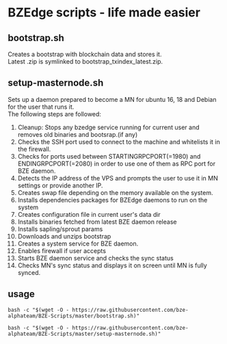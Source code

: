 # BZEdge scripts - life made easier

## bootstrap.sh
Creates a bootstrap with blockchain data and stores it.\
Latest .zip is symlinked to bootstrap_txindex_latest.zip.

## setup-masternode.sh
Sets up a daemon prepared to become a MN for ubuntu 16, 18 and Debian for the user that runs it.\
The following steps are followed: 
1. Cleanup: Stops any bzedge service running for current user and removes old binaries and bootsrap.(if any)
2. Checks the SSH port used to connect to the machine and whitelists it in the firewall.
3. Checks for ports used between STARTINGRPCPORT(=1980) and ENDINGRPCPORT(=2080) in order to use one of them as RPC port for BZE daemon.
4. Detects the IP address of the VPS and prompts the user to use it in MN settings or provide another IP.
5. Creates swap file depending on the memory available on the system.
6. Installs dependencies packages for BZEdge daemons to run on the system
7. Creates configuration file in current user's data dir
8. Installs binaries fetched from latest BZE daemon release
9. Installs sapling/sprout params
10. Downloads and unzips bootstrap
11. Creates a system service for BZE daemon. 
12. Enables firewall if user accepts
13. Starts BZE daemon service and checks the sync status
14. Checks MN's sync status and displays it on screen until MN is fully synced.

## usage

`bash -c "$(wget -O - https://raw.githubusercontent.com/bze-alphateam/BZE-Scripts/master/bootstrap.sh)"`

`bash -c "$(wget -O - https://raw.githubusercontent.com/bze-alphateam/BZE-Scripts/master/setup-masternode.sh)"`
